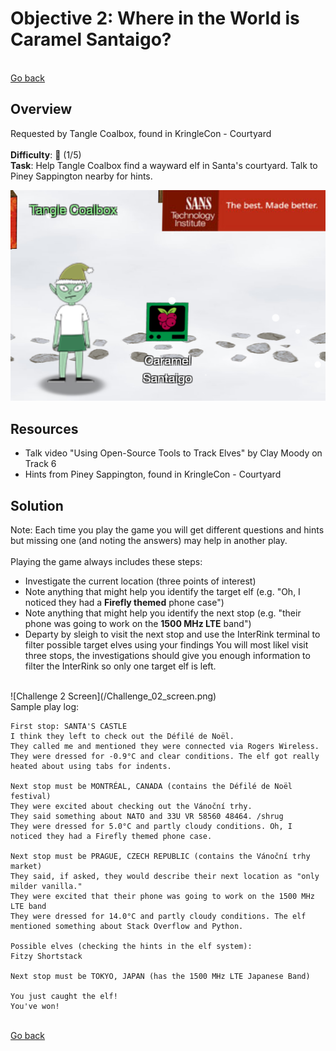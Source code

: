 # Objective 2: Where in the World is Caramel Santaigo? 

<br>[Go back](Objectives.md)

## Overview
Requested by Tangle Coalbox, found in KringleCon - Courtyard  
<br>
**Difficulty**: :christmas_tree: (1/5)  
**Task**: Help Tangle Coalbox find a wayward elf in Santa's courtyard. Talk to Piney Sappington nearby for hints.  

![Tangle Coalbox](/Tangle_Coalbox.png)

## Resources
* Talk video "Using Open-Source Tools to Track Elves" by Clay Moody on Track 6
* Hints from Piney Sappington, found in KringleCon - Courtyard

## Solution

Note: Each time you play the game you will get different questions and hints but missing one (and noting the answers) may help in another play.  
<br>
Playing the game always includes these steps:
* Investigate the current location (three points of interest)
* Note anything that might help you identify the target elf (e.g. "Oh, I noticed they had a **Firefly themed** phone case")
* Note anything that might help you identify the next stop (e.g. "their phone was going to work on the **1500 MHz LTE** band")
* Departy by sleigh to visit the next stop and use the InterRink terminal to filter possible target elves using your findings
You will most likel visit three stops, the investigations should give you enough information to filter the InterRink so only one target elf is left.  
<br>
![Challenge 2 Screen](/Challenge_02_screen.png)
<br>
Sample play log:

```
First stop: SANTA'S CASTLE
I think they left to check out the Défilé de Noël.
They called me and mentioned they were connected via Rogers Wireless.
They were dressed for -0.9°C and clear conditions. The elf got really heated about using tabs for indents.

Next stop must be MONTRÉAL, CANADA (contains the Défilé de Noël festival)
They were excited about checking out the Vánoční trhy.
They said something about NATO and 33U VR 58560 48464. /shrug
They were dressed for 5.0°C and partly cloudy conditions. Oh, I noticed they had a Firefly themed phone case.

Next stop must be PRAGUE, CZECH REPUBLIC (contains the Vánoční trhy market)
They said, if asked, they would describe their next location as "only milder vanilla."
They were excited that their phone was going to work on the 1500 MHz LTE band
They were dressed for 14.0°C and partly cloudy conditions. The elf mentioned something about Stack Overflow and Python.

Possible elves (checking the hints in the elf system):
Fitzy Shortstack

Next stop must be TOKYO, JAPAN (has the 1500 MHz LTE Japanese Band)

You just caught the elf!
You've won!
```

<br>[Go back](Objectives.md)
